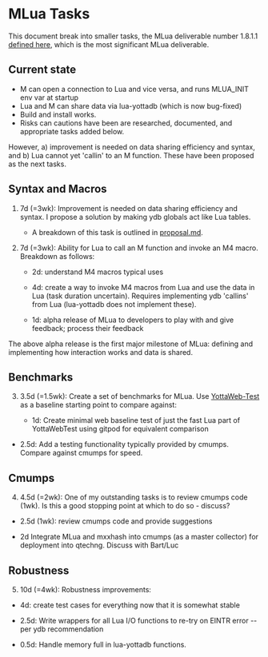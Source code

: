 # MLua Tasks

This document break into smaller tasks, the MLua deliverable number 1.8.1.1 [defined here](https://dev.anet.be/doc/brocade/mlua/html/mlua.html#embedding-m-in-lua), which is the most significant MLua deliverable.

## Current state

- M can open a connection to Lua and vice versa, and runs MLUA_INIT env var at startup
- Lua and M can share data via lua-yottadb (which is now bug-fixed)
- Build and install works.
- Risks can cautions have been are researched, documented, and appropriate tasks added below.

However, a) improvement is needed on data sharing efficiency and syntax, and b) Lua cannot yet 'callin' to an M function. These have been proposed as the next tasks.

## Syntax and Macros

1. 7d (=3wk): Improvement is needed on data sharing efficiency and syntax. I propose a solution by making ydb globals act like Lua tables.
   - A breakdown of this task is outlined in [proposal.md](./proposal.md).
2. 7d (=3wk): Ability for Lua to call an M function and invoke an M4 macro. Breakdown as follows:

   - 2d: understand M4 macros typical uses
   
   - 4d: create a way to invoke M4 macros from Lua and use the data in Lua (task duration uncertain). Requires implementing ydb 'callins' from Lua (lua-yottadb does not implement these).
   
   - 1d: alpha release of MLua to developers to play with and give feedback; process their feedback

The above alpha release is the first major milestone of MLua: defining and implementing how interaction works and data is shared.

## Benchmarks

3. 3.5d (=1.5wk): Create a set of benchmarks for MLua. Use [YottaWeb-Test](https://yottadb.com/comparing-yottadb-web-framework-performance/) as a baseline starting point to compare against:

   - 1d: Create minimal web baseline test of just the fast Lua part of YottaWebTest using gitpod for equivalent comparison

- 2.5d: Add a testing functionality typically provided by cmumps. Compare against cmumps for speed.

## Cmumps

4. 4.5d (=2wk): One of my outstanding tasks is to review cmumps code (1wk). Is this a good stopping point at which to do so - discuss?

- 2.5d (1wk): review cmumps code and provide suggestions

- 2d Integrate MLua and mxxhash into cmumps (as a master collector) for deployment into qtechng. Discuss with Bart/Luc


## Robustness

5. 10d (=4wk): Robustness improvements:

- 4d: create test cases for everything now that it is somewhat stable

- 2.5d: Write wrappers for all Lua I/O functions to re-try on EINTR error -- per ydb recommendation

- 0.5d: Handle memory full in lua-yottadb functions.

